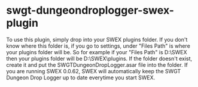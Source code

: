 # swgt-dungeondroplogger-swex-plugin
To use this plugin, simply drop into your SWEX plugins folder. If you don't know where this folder is, if you go to settings, under "Files Path" is where your plugins folder will be. So for example if your "Files Path" is D:\SWEX then your plugins folder will be D:\SWEX\plugins. If the folder doesn't exist, create it and put the SWGTDungeonDropLogger.asar file into the folder. If you are running SWEX 0.0.62, SWEX will automatically keep the SWGT Dungeon Drop Logger up to date everytime you start SWEX.